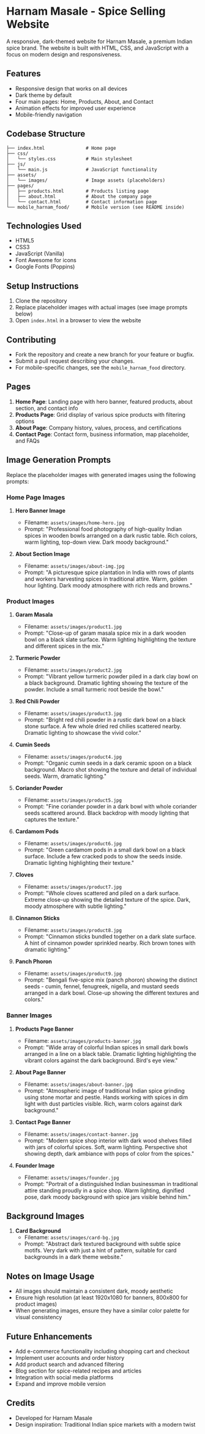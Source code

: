 # Harnam Masale - Spice Selling Website

A responsive, dark-themed website for Harnam Masale, a premium Indian spice brand. The website is built with HTML, CSS, and JavaScript with a focus on modern design and responsiveness.

## Features

- Responsive design that works on all devices
- Dark theme by default
- Four main pages: Home, Products, About, and Contact
- Animation effects for improved user experience
- Mobile-friendly navigation

## Codebase Structure

```
├── index.html               # Home page
├── css/
│   └── styles.css           # Main stylesheet
├── js/
│   └── main.js              # JavaScript functionality
├── assets/
│   └── images/              # Image assets (placeholders)
├── pages/
│   ├── products.html        # Products listing page
│   ├── about.html           # About the company page
│   └── contact.html         # Contact information page
└── mobile_harnam_food/      # Mobile version (see README inside)
```

## Technologies Used

- HTML5
- CSS3
- JavaScript (Vanilla)
- Font Awesome for icons
- Google Fonts (Poppins)

## Setup Instructions

1. Clone the repository
2. Replace placeholder images with actual images (see image prompts below)
3. Open `index.html` in a browser to view the website

## Contributing

- Fork the repository and create a new branch for your feature or bugfix.
- Submit a pull request describing your changes.
- For mobile-specific changes, see the `mobile_harnam_food` directory.

## Pages

1. **Home Page**: Landing page with hero banner, featured products, about section, and contact info
2. **Products Page**: Grid display of various spice products with filtering options
3. **About Page**: Company history, values, process, and certifications
4. **Contact Page**: Contact form, business information, map placeholder, and FAQs

## Image Generation Prompts

Replace the placeholder images with generated images using the following prompts:

### Home Page Images

1. **Hero Banner Image**
   - Filename: `assets/images/home-hero.jpg`
   - Prompt: "Professional food photography of high-quality Indian spices in wooden bowls arranged on a dark rustic table. Rich colors, warm lighting, top-down view. Dark moody background."

2. **About Section Image**
   - Filename: `assets/images/about-img.jpg`
   - Prompt: "A picturesque spice plantation in India with rows of plants and workers harvesting spices in traditional attire. Warm, golden hour lighting. Dark moody atmosphere with rich reds and browns."

### Product Images

1. **Garam Masala**
   - Filename: `assets/images/product1.jpg`
   - Prompt: "Close-up of garam masala spice mix in a dark wooden bowl on a black slate surface. Warm lighting highlighting the texture and different spices in the mix."

2. **Turmeric Powder**
   - Filename: `assets/images/product2.jpg`
   - Prompt: "Vibrant yellow turmeric powder piled in a dark clay bowl on a black background. Dramatic lighting showing the texture of the powder. Include a small turmeric root beside the bowl."

3. **Red Chili Powder**
   - Filename: `assets/images/product3.jpg`
   - Prompt: "Bright red chili powder in a rustic dark bowl on a black stone surface. A few whole dried red chilies scattered nearby. Dramatic lighting to showcase the vivid color."

4. **Cumin Seeds**
   - Filename: `assets/images/product4.jpg`
   - Prompt: "Organic cumin seeds in a dark ceramic spoon on a black background. Macro shot showing the texture and detail of individual seeds. Warm, dramatic lighting."

5. **Coriander Powder**
   - Filename: `assets/images/product5.jpg`
   - Prompt: "Fine coriander powder in a dark bowl with whole coriander seeds scattered around. Black backdrop with moody lighting that captures the texture."

6. **Cardamom Pods**
   - Filename: `assets/images/product6.jpg`
   - Prompt: "Green cardamom pods in a small dark bowl on a black surface. Include a few cracked pods to show the seeds inside. Dramatic lighting highlighting their texture."

7. **Cloves**
   - Filename: `assets/images/product7.jpg`
   - Prompt: "Whole cloves scattered and piled on a dark surface. Extreme close-up showing the detailed texture of the spice. Dark, moody atmosphere with subtle lighting."

8. **Cinnamon Sticks**
   - Filename: `assets/images/product8.jpg`
   - Prompt: "Cinnamon sticks bundled together on a dark slate surface. A hint of cinnamon powder sprinkled nearby. Rich brown tones with dramatic lighting."

9. **Panch Phoron**
   - Filename: `assets/images/product9.jpg`
   - Prompt: "Bengali five-spice mix (panch phoron) showing the distinct seeds - cumin, fennel, fenugreek, nigella, and mustard seeds arranged in a dark bowl. Close-up showing the different textures and colors."

### Banner Images

1. **Products Page Banner**
   - Filename: `assets/images/products-banner.jpg`
   - Prompt: "Wide array of colorful Indian spices in small dark bowls arranged in a line on a black table. Dramatic lighting highlighting the vibrant colors against the dark background. Bird's eye view."

2. **About Page Banner**
   - Filename: `assets/images/about-banner.jpg`
   - Prompt: "Atmospheric image of traditional Indian spice grinding using stone mortar and pestle. Hands working with spices in dim light with dust particles visible. Rich, warm colors against dark background."

3. **Contact Page Banner**
   - Filename: `assets/images/contact-banner.jpg`
   - Prompt: "Modern spice shop interior with dark wood shelves filled with jars of colorful spices. Soft, warm lighting. Perspective shot showing depth, dark ambiance with pops of color from the spices."

4. **Founder Image**
   - Filename: `assets/images/founder.jpg`
   - Prompt: "Portrait of a distinguished Indian businessman in traditional attire standing proudly in a spice shop. Warm lighting, dignified pose, dark moody background with spice jars visible behind him."

## Background Images

1. **Card Background**
   - Filename: `assets/images/card-bg.jpg`
   - Prompt: "Abstract dark textured background with subtle spice motifs. Very dark with just a hint of pattern, suitable for card backgrounds in a dark theme website."

## Notes on Image Usage

- All images should maintain a consistent dark, moody aesthetic
- Ensure high resolution (at least 1920x1080 for banners, 800x800 for product images)
- When generating images, ensure they have a similar color palette for visual consistency

## Future Enhancements

- Add e-commerce functionality including shopping cart and checkout
- Implement user accounts and order history
- Add product search and advanced filtering
- Blog section for spice-related recipes and articles
- Integration with social media platforms
- Expand and improve mobile version

## Credits

- Developed for Harnam Masale
- Design inspiration: Traditional Indian spice markets with a modern twist

